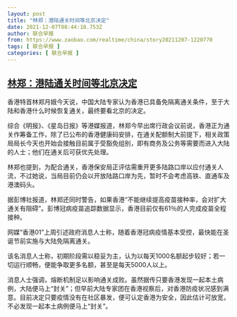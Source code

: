 ```yaml
---
layout: post
title: "林郑：港陆通关时间等北京决定"
date: 2021-12-07T08:44:18.753Z
author: 联合早报
from: https://www.zaobao.com/realtime/china/story20211207-1220770
tags: [ 联合早报 ]
categories: [ 联合早报 ]
---
```

<!--1638889020000-->
[林郑：港陆通关时间等北京决定](https://www.zaobao.com/realtime/china/story20211207-1220770)
------

<div>
<p>香港特首林郑月娥今天说，中国大陆专家认为香港已具备免隔离通关条件，至于大陆和香港什么时候恢复通关，最终要看北京的决定。</p><p>综合《明报》、《星岛日报》等港媒报道，林郑今早出席行政会议前说，香港正为通关作筹备工作，除了已公布的香港健康码安排，在通关配额制大前提下，相关政策局局长今天也开始会接触目前属于受豁免组别，即有商务及公务等需要而进入大陆的人士；他们在通关后可获优先处理。</p><p>林郑也提到，为配合通关，香港保安局正评估需重开更多陆路口岸以应付通关人流，不过她说，当局目前仍会以开放陆路口岸为先，暂时不会考虑高铁、直通车及港澳码头。</p><section id="imu"><div id="dfp-ad-imu1">        </div></section><p>据彭博社报道，林郑还同时警告，如果香港“不能继续提高疫苗接种率，会对扩大通关有阻碍”。彭博冠病疫苗追踪数据显示，香港目前仅有61％的人完成疫苗全程接种。</p><p>网媒“香港01”上周引述政府消息人士称，随着香港冠病疫情基本受控，最快能在圣诞节前实施与大陆免隔离通关。</p><p>该名消息人士称，初期阶段需以稳妥为主，认为以每天1000名额起步较好；若一切运行顺畅，便能争取更多名额，甚至是每天5000人以上。</p><div id="innity-in-post"></div><div id="dfp-ad-midarticlespecial">        </div><p>消息人士强调，熔断机制足以影响通关成败。虽然据传只要香港发现一起本土病例，大陆便马上“封关”；但早前大陆专家团在香港视察后，对香港防疫状况感到满意。目前决定只要疫情没有在社区暴发，便可认定香港为安全，因此估计可放宽，不必发现一起本土病例便马上“封关”。</p>      <div class="cx_paywall_placeholder" id="sph_cdp_40"></div>
</div>
